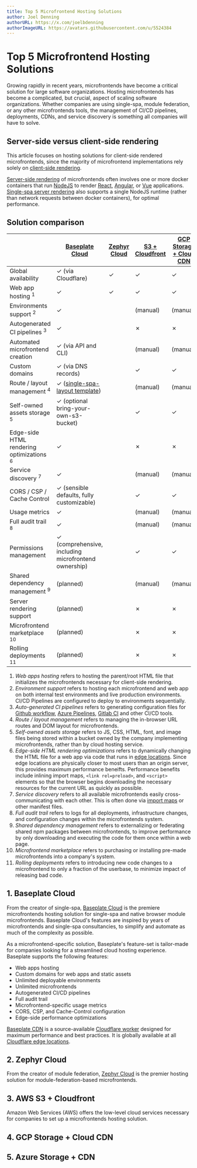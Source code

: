 ```yaml
---
title: Top 5 Microfrontend Hosting Solutions
author: Joel Denning
authorURL: https://x.com/joelbdenning
authorImageURL: https://avatars.githubusercontent.com/u/5524384
---
```


# Top 5 Microfrontend Hosting Solutions

Growing rapidly in recent years, microfrontends have become a critical solution for large software organizations. Hosting microfrontends has become a complicated, but crucial, aspect of scaling software organizations. Whether companies are using single-spa, module federation, or any other microfrontends tools, the management of CI/CD pipelines, deployments, CDNs, and service discovery is something all companies will have to solve.

## Server-side versus client-side rendering

This article focuses on hosting solutions for client-side rendered microfrontends, since the majority of microfrontend implementations rely solely on [client-side rendering](https://ferie.medium.com/what-is-the-client-side-rendering-and-how-it-works-c90210e2cd14).

[Server-side rendering](https://www.heavy.ai/technical-glossary/server-side-rendering) of microfrontends often involves one or more docker containers that run [NodeJS](https://en.wikipedia.org/wiki/Node.js) to render [React](https://en.wikipedia.org/wiki/React_(software)), [Angular](https://en.wikipedia.org/wiki/Angular_(web_framework)), or [Vue](https://en.wikipedia.org/wiki/Vue.js) applications. [Single-spa server rendering](/docs/ssr-overview) also supports a single NodeJS runtime (rather than network requests between docker containers), for optimal performance.

## Solution comparison

|                    | [Baseplate Cloud](https://baseplate.cloud) | [Zephyr Cloud](https://zephyr-cloud.io/) | [S3 + Cloudfront](https://aws.amazon.com/blogs/networking-and-content-delivery/amazon-s3-amazon-cloudfront-a-match-made-in-the-cloud/) | [GCP Storage + Cloud CDN](https://cloud.google.com/cdn/docs/overview) | [Azure Storage + CDN](https://learn.microsoft.com/en-us/azure/cdn/cdn-create-a-storage-account-with-cdn) |
| ------------ | ---------------- | ----------- | --------- | --------- | ----- |
| Global availability | ✓ (via Cloudflare) | ✓ | ✓ | ✓ | ✓ |
| Web app hosting <sup>1</sup> | ✓ | ✓ | ✓ | ✓ | ✓ |
| Environments support <sup>2</sup> | ✓ |   | (manual) | (manual) | (manual) |
| Autogenerated CI pipelines <sup>3</sup> | ✓ |  | ✗ | ✗ | ✗ |
| Automated microfrontend creation | ✓ (via API and CLI) |  | (manual) | (manual) | (manual) |
| Custom domains | ✓ (via DNS records) |  | ✓ | ✓ | ✓ | ✓ |
| Route / layout management <sup>4</sup> | ✓ ([single-spa-layout template](/docs/layout-definition)) |  | (manual) | (manual) | (manual) | (manual) |
| Self-owned assets storage <sup>5</sup> | ✓ (optional bring-your-own-s3-bucket) | | ✓ | ✓ | ✓ |
| Edge-side HTML rendering optimizations <sup>6</sup> | ✓ |  | ✗ | ✗ | ✗ |
| Service discovery <sup>7</sup> | ✓ |  | (manual) | (manual) | (manual) |
| CORS / CSP / Cache Control | ✓ (sensible defaults, fully customizable) |  | ✓ | ✓ | ✓ |
| Usage metrics | ✓ |  | (manual) | (manual) | (manual) |
| Full audit trail <sup>8</sup> | ✓ |  | (manual) | (manual) | (manual) |
| Permissions management | ✓ (comprehensive, including microfrontend ownership) |  | ✓ | ✓ | ✓ |
| Shared dependency management <sup>9</sup> | (planned) |  | (manual) | (manual) | (manual) |
| Server rendering support | (planned) |  | ✗ | ✗ | ✗ |
| Microfrontend marketplace <sup>10</sup> | (planned) |  | ✗ | ✗ | ✗ |
| Rolling deployments <sup>11</sup> | (planned) |  | ✗ | ✗ | ✗ |

1. *Web apps hosting* refers to hosting the parent/root HTML file that initializes the microfrontends necessary for client-side rendering.
2. *Environment support* refers to hosting each microfrontend and web app on both internal test environments and live production environments. CI/CD Pipelines are configured to deploy to environments sequentially.
3. *Auto-generated CI pipelines* refers to generating configuration files for [Github workflow](https://docs.github.com/en/actions/using-workflows), [Azure Pipelines](https://azure.microsoft.com/en-us/products/devops/pipelines), [Gitlab CI](https://docs.gitlab.com/ee/ci/) and other CI/CD tools.
4. *Route / layout management* refers to managing the in-browser URL routes and DOM layout for microfrontends.
5. *Self-owned assets storage* refers to JS, CSS, HTML, font, and image files being stored within a bucket owned by the company implementing microfrontends, rather than by cloud hosting service.
6. *Edge-side HTML rendering optimizations* refers to dynamically changing the HTML file for a web app via code that runs in [edge locations](https://www.macrometa.com/articles/what-is-edge-side-rendering). Since edge locations are physically closer to most users than an origin server, this provides maximum performance beneifts. Performance benefits include inlining import maps, `<link rel=preload>`, and `<script>` elements so that the browser begins downloading the necessary resources for the current URL as quickly as possible.
7. *Service discovery* refers to all available microfrontends easily cross-communicating with each other. This is often done via [import maps](https://github.com/WICG/import-maps) or other manifest files.
8. *Full audit trail* refers to logs for all deployments, infrastructure changes, and configuration changes within the microfrontends system.
9. *Shared dependency management* refers to externalizing or federating shared npm packages between microfrontends, to improve performance by only downloading and executing the code for them once within a web page.
10. *Microfrontend marketplace* refers to purchasing or installing pre-made microfrontends into a company's system.
11. *Rolling deployments* refers to introducing new code changes to a microfrontend to only a fraction of the userbase, to minimize impact of releasing bad code.


## 1. Baseplate Cloud

From the creator of single-spa, [Baseplate Cloud](https://baseplate.cloud/) is the premiere microfrontends hosting solution for single-spa and native browser module microfrontends. Baseplate Cloud's features are inspired by years of microfrontends and single-spa consultancies, to simplify and automate as much of the complexity as possible.

As a microfrontend-specific solution, Baseplate's feature-set is tailor-made for companies looking for a streamlined cloud hosting experience. Baseplate supports the following features:

- Web apps hosting
- Custom domains for web apps and static assets
- Unlimited deployable environments
- Unlimited microfrontends
- Autogenerated CI/CD pipelines
- Full audit trail
- Microfrontend-specific usage metrics
- CORS, CSP, and Cache-Control configuration
- Edge-side performance optimizations

[Baseplate CDN](https://baseplate.cloud/docs/cdn/assets) is a source-available [Cloudflare worker](https://developers.cloudflare.com/workers/) designed for maximum performance and best practices. It is globally available at all [Cloudflare edge locations](https://www.cloudflare.com/network/).

## 2. Zephyr Cloud

From the creator of module federation, [Zephyr Cloud](https://zephyr-cloud.io/) is the premier hosting solution for module-federation-based microfrontends.

## 3. AWS S3 + Cloudfront

Amazon Web Services (AWS) offers the low-level cloud services necessary for companies to set up a microfrontends hosting solution.

## 4. GCP Storage + Cloud CDN

## 5. Azure Storage + CDN

